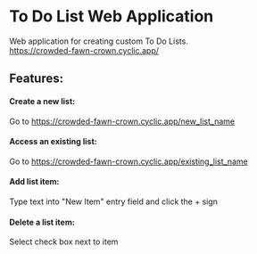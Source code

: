 # To Do List Web Application

Web application for creating custom To Do Lists.  
https://crowded-fawn-crown.cyclic.app/

## Features:

#### Create a new list:  
Go to https://crowded-fawn-crown.cyclic.app/new_list_name

#### Access an existing list:  
Go to https://crowded-fawn-crown.cyclic.app/existing_list_name

#### Add list item:  
Type text into "New Item" entry field and click the + sign

#### Delete a list item:  
Select check box next to item
